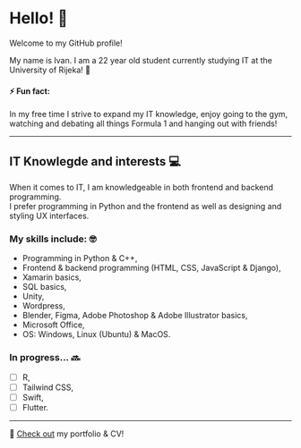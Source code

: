 # Hello! 👋

Welcome to my GitHub profile!

My name is Ivan.
I am a 22 year old student currently studying IT at the University of Rijeka! 🏫  

#### ⚡ Fun fact:  
In my free time I strive to expand my IT knowledge, enjoy going to the gym, watching and debating all things Formula 1 and hanging out with friends!

---

## IT Knowlegde and interests 💻
When it comes to IT, I am knowledgeable in both frontend and backend programming.  
I prefer programming in Python and the frontend as well as designing and styling UX interfaces.
### My skills include: 🤓
<ul>
  <li>Programming in Python & C++,</li>  
  <li>Frontend & backend programming (HTML, CSS, JavaScript & Django),</li>   
  <li> Xamarin basics, </li>  
  <li>SQL basics,</li>    
  <li>Unity,</li>    
  <li>Wordpress,</li>    
  <li>Blender, Figma, Adobe Photoshop & Adobe Illustrator basics,</li>    
  <li>Microsoft Office,</li>    
  <li>OS: Windows, Linux (Ubuntu) & MacOS.</li>   
 </ul>
 
### In progress... 🔜
- [ ] R,  
- [ ] Tailwind CSS,  
- [ ] Swift,  
- [ ] Flutter.

---

👀 [Check out](https://ivanmatejcic.netlify.app/) my portfolio & CV!
